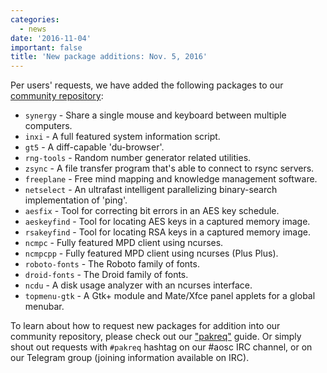 ```yaml
---
categories:
  - news
date: '2016-11-04'
important: false
title: 'New package additions: Nov. 5, 2016'
---
```



Per users' requests, we have added the following packages to our [community repository](https://repo.aosc.io/):

- `synergy` - Share a single mouse and keyboard between multiple computers.
- `inxi` - A full featured system information script.
- `gt5` - A diff-capable 'du-browser'.
- `rng-tools` - Random number generator related utilities.
- `zsync` - A file transfer program that's able to connect to rsync servers.
- `freeplane` - Free mind mapping and knowledge management software.
- `netselect` - An ultrafast intelligent parallelizing binary-search implementation of 'ping'.
- `aesfix` - Tool for correcting bit errors in an AES key schedule.
- `aeskeyfind` - Tool for locating AES keys in a captured memory image.
- `rsakeyfind` - Tool for locating RSA keys in a captured memory image.
- `ncmpc` - Fully featured MPD client using ncurses.
- `ncmpcpp` - Fully featured MPD client using ncurses (Plus Plus).
- `roboto-fonts` - The Roboto family of fonts.
- `droid-fonts` - The Droid family of fonts.
- `ncdu` - A disk usage analyzer with an ncurses interface.
- `topmenu-gtk` - A Gtk+ module and Mate/Xfce panel applets for a global menubar.

To learn about how to request new packages for addition into our community repository, please check out our ["pakreq"](https://github.com/AOSC-Dev/aosc-os-abbs/blob/staging/CONTRIBUTING.md#hey-i-need-a-new-package) guide. Or simply shout out requests with `#pakreq` hashtag on our #aosc IRC channel, or on our Telegram group (joining information available on IRC).